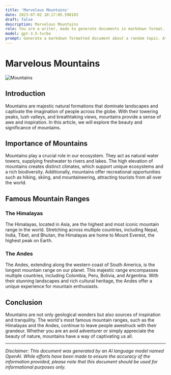 ```yaml
---
title: 'Marvelous Mountains'
date: 2023-07-02 10:17:05.598103
draft: false
description: Marvelous Mountains
role: You are a writer, made to generate documents in markdown format. It is very important that all of the documents you generate are in valid markdown format.
model: gpt-3.5-turbo
prompt: Generate a markdown formatted document about a random topic. At the bottom, include a disclaimer explaining that the document was generated by you. The first line of the document should be the title. Make sure that the entire document is in proper markdown format, using a mix of various tags to make the document visually appealing.
---
```


# Marvelous Mountains

![Mountains](https://www.example.com/images/mountains.jpg)

## Introduction

Mountains are majestic natural formations that dominate landscapes and captivate the imagination of people across the globe. With their towering peaks, lush valleys, and breathtaking views, mountains provide a sense of awe and inspiration. In this article, we will explore the beauty and significance of mountains.

## Importance of Mountains

Mountains play a crucial role in our ecosystem. They act as natural water towers, supplying freshwater to rivers and lakes. The high elevation of mountains creates distinct climates, which support unique ecosystems and a rich biodiversity. Additionally, mountains offer recreational opportunities such as hiking, skiing, and mountaineering, attracting tourists from all over the world.

## Famous Mountain Ranges

### The Himalayas

The Himalayas, located in Asia, are the highest and most iconic mountain range in the world. Stretching across multiple countries, including Nepal, India, Tibet, and Bhutan, the Himalayas are home to Mount Everest, the highest peak on Earth.

### The Andes

The Andes, extending along the western coast of South America, is the longest mountain range on our planet. This majestic range encompasses multiple countries, including Colombia, Peru, Bolivia, and Argentina. With their stunning landscapes and rich cultural heritage, the Andes offer a unique experience for mountain enthusiasts.

## Conclusion

Mountains are not only geological wonders but also sources of inspiration and tranquility. The world's most famous mountain ranges, such as the Himalayas and the Andes, continue to leave people awestruck with their grandeur. Whether you are an avid adventurer or simply appreciate the beauty of nature, mountains have a way of captivating us all.

---

*Disclaimer: This document was generated by an AI language model named OpenAI. While efforts have been made to ensure the accuracy of the information provided, please note that this document should be used for informational purposes only.*